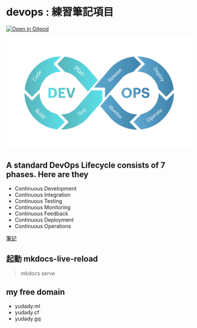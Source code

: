 # devops : 練習筆記項目

[![Open in Gitpod](https://gitpod.io/button/open-in-gitpod.svg)](https://gitpod.io/#https://github.com/yudady/yudady.github.io)


![devops](./images/DevOps-Life-Cycle.svg)

## A standard DevOps Lifecycle consists of 7 phases. Here are they
- Continuous Development
- Continuous Integration
- Continuous Testing
- Continuous Monitoring
- Continuous Feedback
- Continuous Deployment
- Continuous Operations


[筆記](https://yudady.github.io/)

## 起動 mkdocs-live-reload

> mkdocs serve

## my free domain

* yudady.ml
* yudady.cf
* yudady.gq



